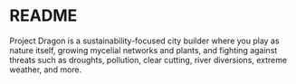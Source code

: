# README #

Project Dragon is a sustainability-focused city builder where you play as nature itself, growing mycelial networks and plants, and fighting against threats such as droughts, pollution, clear cutting, river diversions, extreme weather, and more.
